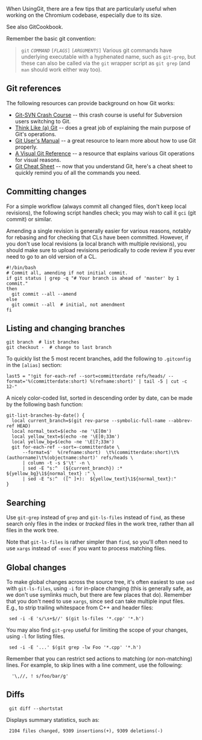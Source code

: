 When UsingGit, there are a few tips that are particularly useful when working on the Chromium codebase, especially due to its size.

See also GitCookbook.

Remember the basic git convention:
> `git` _`COMMAND`_ `[`_`FLAGS`_`]` `[`_`ARGUMENTS`_`]`
Various git commands have underlying executable with a hyphenated name, such as `git-grep`, but these can also be called via the `git` wrapper script as `git grep` (and `man` should work either way too).

## Git references

The following resources can provide background on how Git works:

  * [Git-SVN Crash Course](http://git-scm.com/course/svn.html) -- this crash course is useful for Subversion users switching to Git.
  * [Think Like (a) Git](http://think-like-a-git.net/) -- does a great job of explaining the main purpose of Git's operations.
  * [Git User's Manual](http://schacon.github.com/git/user-manual.html) -- a great resource to learn more about how to use Git properly.
  * [A Visual Git Reference](http://marklodato.github.com/visual-git-guide/index-en.html) -- a resource that explains various Git operations for visual reasons.
  * [Git Cheat Sheet](http://cheat.errtheblog.com/s/git) -- now that you understand Git, here's a cheat sheet to quickly remind you of all the commands you need.

## Committing changes
For a simple workflow (always commit all changed files, don't keep local revisions), the following script handles check; you may wish to call it `gci` (git commit) or similar.

Amending a single revision is generally easier for various reasons, notably for rebasing and for checking that CLs have been committed. However, if you don't use local revisions (a local branch with multiple revisions), you should make sure to upload revisions periodically to code review if you ever need to go to an old version of a CL.
```
#!/bin/bash
# Commit all, amending if not initial commit.
if git status | grep -q "# Your branch is ahead of 'master' by 1 commit."
then
  git commit --all --amend
else
  git commit --all  # initial, not amendment
fi
```

## Listing and changing branches
```
git branch  # list branches
git checkout -  # change to last branch
```
To quickly list the 5 most recent branches, add the following to `.gitconfig` in the `[alias]` section:
```
last5 = "!git for-each-ref --sort=committerdate refs/heads/ --format='%(committerdate:short) %(refname:short)' | tail -5 | cut -c 12-"
```

A nicely color-coded list, sorted in descending order by date, can be made by the following bash function:
```
git-list-branches-by-date() {
  local current_branch=$(git rev-parse --symbolic-full-name --abbrev-ref HEAD)
  local normal_text=$(echo -ne '\E[0m')
  local yellow_text=$(echo -ne '\E[0;33m')
  local yellow_bg=$(echo -ne '\E[7;33m')
  git for-each-ref --sort=-committerdate \
      --format=$'  %(refname:short)  \t%(committerdate:short)\t%(authorname)\t%(objectname:short)' refs/heads \
      | column -t -s $'\t' -n \
      | sed -E "s:^  (${current_branch}) :* ${yellow_bg}\1${normal_text} :" \
      | sed -E "s:^  ([^ ]+):  ${yellow_text}\1${normal_text}:"
}
```

## Searching
Use `git-grep` instead of `grep` and `git-ls-files` instead of `find`, as these search only files in the index or _tracked_ files in the work tree, rather than all files in the work tree.

Note that `git-ls-files` is rather simpler than `find`, so you'll often need to use `xargs` instead of `-exec` if you want to process matching files.

## Global changes
To make global changes across the source tree, it's often easiest to use `sed` with `git-ls-files`, using `-i` for in-place changing (this is generally safe, as we don't use symlinks much, but there are few places that do). Remember that you don't need to use `xargs`, since sed can take multiple input files. E.g., to strip trailing whitespace from C++ and header files:
```
 sed -i -E 's/\s+$//' $(git ls-files '*.cpp' '*.h')
```

You may also find `git-grep` useful for limiting the scope of your changes, using `-l` for listing files.
```
 sed -i -E '...' $(git grep -lw Foo '*.cpp' '*.h')
```

Remember that you can restrict sed actions to matching (or non-matching) lines. For example, to skip lines with a line comment, use the following:
```
  '\,//, ! s/foo/bar/g'
```
## Diffs
```
 git diff --shortstat
```
Displays summary statistics, such as:
```
 2104 files changed, 9309 insertions(+), 9309 deletions(-)
```